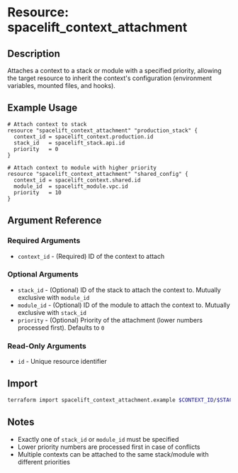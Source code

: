# Resource: spacelift_context_attachment

## Description
Attaches a context to a stack or module with a specified priority, allowing the target resource to inherit the context's configuration (environment variables, mounted files, and hooks).

## Example Usage
```hcl
# Attach context to stack
resource "spacelift_context_attachment" "production_stack" {
  context_id = spacelift_context.production.id
  stack_id   = spacelift_stack.api.id
  priority   = 0
}

# Attach context to module with higher priority
resource "spacelift_context_attachment" "shared_config" {
  context_id = spacelift_context.shared.id
  module_id  = spacelift_module.vpc.id
  priority   = 10
}
```

## Argument Reference

### Required Arguments
* `context_id` - (Required) ID of the context to attach

### Optional Arguments
* `stack_id` - (Optional) ID of the stack to attach the context to. Mutually exclusive with `module_id`
* `module_id` - (Optional) ID of the module to attach the context to. Mutually exclusive with `stack_id`
* `priority` - (Optional) Priority of the attachment (lower numbers processed first). Defaults to `0`

### Read-Only Arguments
* `id` - Unique resource identifier

## Import
```bash
terraform import spacelift_context_attachment.example $CONTEXT_ID/$STACK_ID
```

## Notes
* Exactly one of `stack_id` or `module_id` must be specified
* Lower priority numbers are processed first in case of conflicts
* Multiple contexts can be attached to the same stack/module with different priorities